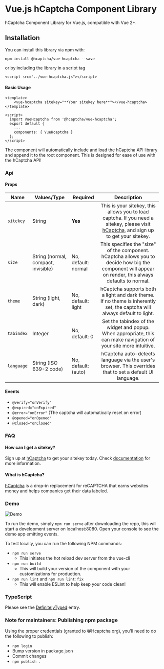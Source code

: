 # Vue.js hCaptcha Component Library

hCaptcha Component Library for Vue.js, compatible with Vue 2+.

## Installation
You can install this library via npm with:
```
npm install @hcaptcha/vue-hcaptcha --save
```

or by including the library in a script tag
```
<script src="../vue-hcaptcha.js"></script>
```

#### Basic Usage
```
<template>
    <vue-hcaptcha sitekey="**Your sitekey here**"></vue-hcaptcha>
</template>

<script>
  import VueHcaptcha from '@hcaptcha/vue-hcaptcha';
  export default {
    ...
    components: { VueHcaptcha }
  };
</script>
```

The component will automatically include and load the hCaptcha API library and append it to the root component.
This is designed for ease of use with the hCaptcha API!


### Api

#### Props

|Name|Values/Type|Required|Description|
|---|---|---|:---:|
|`sitekey`|String|**Yes**|This is your sitekey, this allows you to load captcha. If you need a sitekey, please visit [hCaptcha](https://www.hcaptcha.com), and sign up to get your sitekey.|
|`size`|String (normal, compact, invisible)|No, default: normal|This specifies the "size" of the component. hCaptcha allows you to decide how big the component will appear on render, this always defaults to normal.|
|`theme`|String (light, dark)|No, default: light|hCaptcha supports both a light and dark theme. If no theme is inherently set, the captcha will always default to light.|
|`tabindex`|Integer|No, default: 0|Set the tabindex of the widget and popup. When appropriate, this can make navigation of your site more intuitive.|
|`language`|String (ISO 639-2 code)|No, default: (auto)|hCaptcha auto-detects language via the user's browser. This overrides that to set a default UI language.|

#### Events

- `@verify="onVerify"`
- `@expired="onExpired"`
- `@error="onError"` (The captcha will automatically reset on error)
- `@opened="onOpened"` 
- `@closed="onClosed"` 

### FAQ

#### How can I get a sitekey?

Sign up at [hCaptcha](https://www.hcaptcha.com) to get your sitekey today. Check [documentation](https://docs.hcaptcha.com/api#getapikey) for more information.

#### What is hCaptcha?

[hCaptcha](https://www.hcaptcha.com) is a drop-in replacement for reCAPTCHA that earns websites money and helps companies get their data labeled.

### Demo

![Demo](https://raw.githubusercontent.com/hCaptcha/vue-hcaptcha/master/screenshots/demo.gif)

To run the demo, simply ```npm run serve``` after downloading the repo, this will start a development server on localhost:8080. Open your console to see the demo app emitting events.

To test locally, you can run the following NPM commands:
- ```npm run serve```
    - This initiates the hot reload dev server from the vue-cli
- ```npm run build```
    - This will build your version of the component with your customizations for production.
- ```npm run lint``` and ```npm run lint:fix```
    - This will enable ESLint to help keep your code clean!

### TypeScript

Please see the [DefinitelyTyped](https://github.com/DefinitelyTyped/DefinitelyTyped/pull/44299) entry.


### Note for maintainers: Publishing npm package
Using the proper credentials (granted to @Hcaptcha org), you'll need to do the following to publish:

- `npm login`
- Bump version in package.json
- Commit changes
- `npm publish .`
